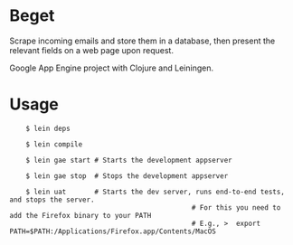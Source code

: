 Beget
=====

Scrape incoming emails and store them in a database, then
present the relevant fields on a web page upon request.

Google App Engine project with Clojure and Leiningen.

Usage
=====

        $ lein deps

        $ lein compile

        $ lein gae start # Starts the development appserver

        $ lein gae stop  # Stops the development appserver

        $ lein uat       # Starts the dev server, runs end-to-end tests, and stops the server.
							 					 # For this you need to add the Firefox binary to your PATH
												 # E.g., >	export PATH=$PATH:/Applications/Firefox.app/Contents/MacOS

